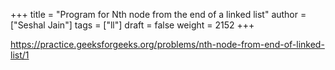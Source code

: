+++
title = "Program for Nth node from the end of a linked list"
author = ["Seshal Jain"]
tags = ["ll"]
draft = false
weight = 2152
+++

<https://practice.geeksforgeeks.org/problems/nth-node-from-end-of-linked-list/1>
